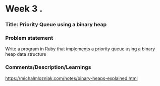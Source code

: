 # Week 3 .

### Title: Priority Queue using a binary heap

### Problem statement
Write a program in Ruby that implements a priority queue using a binary heap data structure

### Comments/Description/Learnings
https://michalmlozniak.com/notes/binary-heaps-explained.html
